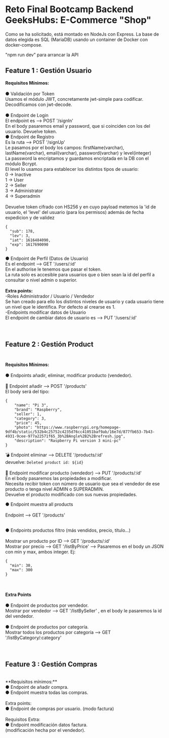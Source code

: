# Reto Final Bootcamp Backend GeeksHubs: E-Commerce "Shop" <br>

Como se ha solicitado, está montado en NodeJs con Express. La base de datos elegida es SQL (MariaDB) usando un container de Docker con docker-compose. <br>

"npm run dev" para arrancar la API <br>


## Feature 1 : Gestión Usuario <br>

**Requisitos Mínimos:** <br><br>
● Validación por Token <br>
Usamos el módulo JWT, concretamente jwt-simple para codificar. <br>
Decodificamos con jwt-decode. <br>
<br>
● Endpoint de Login <br>
El endpoint es -->  POST '/signIn' <br>
En el body pasaremos email y password, que si coinciden con los del usuario. Devuelve token.
<br>
● Endpoint de Registro <br>
Es la ruta -->   POST  '/signUp' <br>
Le pasamos por el body los campos: firstName(varchar), lastName(varchar), email(varchar), password(varchar) y level(integer) <br>
La password la encriptamos y guardamos encriptada en la DB con el módulo Bcrypt. <br>
El level lo usamos para establecer los distintos tipos de usuario: <br>
0 -> Inactive <br>
1 -> User <br>
2 -> Seller <br>
3 -> Administrator <br>
4 -> Superadmin <br>
<br>
Devuelve token cifrado con HS256 y en cuyo payload metemos la 'id de usuario, el 'level' del usuario (para los permisos) además de fecha expedicion y de validez <br>
```
{
  "sub": 178,
  "lev": 3,
  "iat": 1616484090,
  "exp": 1617690090
}
```
● Endpoint de Perfil (Datos de Usuario) <br>
Es el endpoint -->  GET  '/users/:id'  <br>
En el authorise le tenemos que pasar el token. <br>
La ruta solo es accesible para usuarios que o bien sean la id del perfil a consultar o nivel admin o superior. <br>
<br>
**Extra points:** <br>
-Roles Administrador / Usuario / Vendedor <br>
Se han creado para ello los distintos niveles de usuario y cada usuario tiene un nivel que le identifica. Por defecto al crearse es 1. <br>
-Endpoints modificar datos de Usuario <br>
El endpoint de cambiar datos de usuario es -->  PUT  '/users/:id' <br>
<br>
<br>
## Feature 2 : Gestión Product <br><br>
**Requisitos Mínimos:**<br><br>
● Endpoints añadir, eliminar, modificar producto (vendedor). <br><br>
🚀 Endpoint añadir -->  POST  '/products'<br>
El body será del tipo:<br>
```
{
    "name": "Pi 3",
    "brand": "Raspberry",
    "seller": 1,
    "category": 3,
    "price": 45,
    "photo": "https://www.raspberrypi.org/homepage-9df4b/static/532b4c25752c4235d76cc41051baf9ab/16e7d/877fb653-7b43-4931-9cee-977a22571f65_3b%2BAngle%2B2%2Brefresh.jpg",
    "description": "Raspberry Pi version 3 mini-pc"
}
```
💣 Endpoint eliminar --> DELETE '/products/:id'<br>
devuelve: `Deleted product id: ${id}`<br>
<br>
👷 Endpoint modificar producto (vendedor) -->  PUT '/products/:id'<br>
En el body pasaremos las propiedades a modificar.<br>
Necesita recibir token con número de usuario que sea el vendedor de ese producto o tenga nivel ADMIN o SUPERADMIN.<br>
Devuelve el producto modificado con sus nuevas propiedades.<br>

● Endpoint muestra all products <br><br>
Endpoint -->  GET '/products'<br>
<br>

● Endpoints productos filtro (más vendidos, precio, título...) <br><br>
Mostrar un producto por ID -->  GET '/products/:id'<br>
Mostrar por precio -->  GET '/listByPrice'  --> Pasaremos en el body un JSON con min y max, ambos integer. Ej:<br>
```
{
  "min": 30,
  "max": 300
}
```
<br><br>
**Extra Points**<br>
<br>
● Endpoint de productos por vendedor.<br>
Mostrar por vendedor -->  GET '/listBySeller' , en el body le pasaremos la id del vendedor.<br>
<br>
● Endpoint de productos por categoría. <br>
Mostrar todos los productos por categoría -->  GET '/listByCategory/:category'<br>
<br>
<br>
## Feature 3 : Gestión Compras<br>
<br>
**Requisitos mínimos:**<br>
● Endpoint de añadir compra.<br>
● Endpoint muestra todas las compras.<br>
<br>
Extra points:<br>
● Endpoint de compras por usuario. (modo
factura)<br>
<br>
Requisitos Extra:<br>
● Endpoint modificación datos factura.<br>
(modificación hecha por el vendedor).<br>
